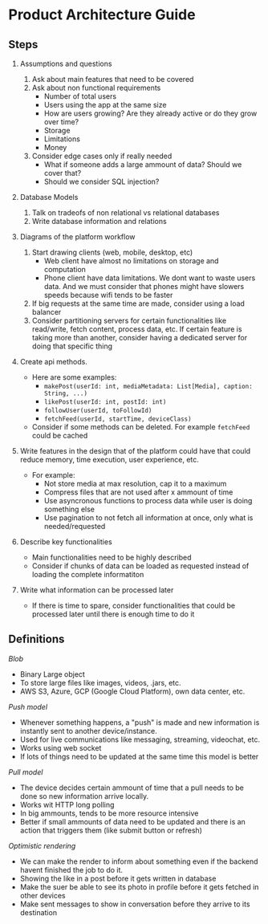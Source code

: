# Product Architecture Guide

## Steps
1. Assumptions and questions
    1. Ask about main features that need to be covered
    2. Ask about non functional requirements 
        - Number of total users
        - Users using the app at the same size 
        - How are users growing? Are they already active or do they grow over time?
        - Storage
        - Limitations
        - Money
    3. Consider edge cases only if really needed
        - What if someone adds a large ammount of data? Should we cover that?
        - Should we consider SQL injection?

2. Database Models
    1. Talk on tradeofs of non relational vs relational databases
    2. Write database information and relations

3. Diagrams of the platform workflow
    1. Start drawing clients (web, mobile, desktop, etc)
        - Web client have almost no limitations on storage and computation
        - Phone client have data limitations. We dont want to waste users data. And we must consider that phones might have slowers speeds because wifi tends to be faster 
    2. If big requests at the same time are made, consider using a load balancer
    3. Consider partitioning servers for certain functionalities like read/write, fetch content, process data, etc. If certain feature is taking more than another, consider having a dedicated server for doing that specific thing
    
4. Create api methods.
    - Here are some examples:
        - `makePost(userId: int, mediaMetadata: List[Media], caption: String, ...)`
        - `likePost(userId: int, postId: int)`
        - `followUser(userId, toFollowId)`
        - `fetchFeed(userId, startTime, deviceClass)`
    - Consider if some methods can be deleted. For example `fetchFeed` could be cached

5. Write features in the design that of the platform could have that could reduce memory, time execution, user experience, etc.
    - For example:
        - Not store media at max resolution, cap it to a maximum
        - Compress files that are not used after x ammount of time
        - Use asyncronous functions to process data while user is doing something else
        - Use pagination to not fetch all information at once, only what is needed/requested

6. Describe key functionalities 
    - Main functionalities need to be highly described
    - Consider if chunks of data can be loaded as requested instead of loading the complete informatiton

7. Write what information can be processed later
    - If there is time to spare, consider functionalities that could be processed later until there is enough time to do it

## Definitions

*Blob*
- Binary Large object 
- To store large files like images, videos, .jars, etc.
- AWS S3, Azure, GCP (Google Cloud Platform), own data center, etc.

*Push model*
- Whenever something happens, a "push" is made and new information is instantly sent to another device/instance.
- Used for live communications like messaging, streaming, videochat, etc.
- Works using web socket
- If lots of things need to be updated at the same time this model is better

*Pull model*
- The device decides certain ammount of time that a pull needs to be done so new information arrive locally.
- Works wit HTTP long polling
- In big ammounts, tends to be more resource intensive
- Better if small ammounts of data need to be updated and there is an action that triggers them (like submit button or refresh)

*Optimistic rendering*
- We can make the render to inform about something even if the backend havent finished the job to do it. 
- Showing the like in a post before it gets written in database
- Make the suer be able to see its photo in profile before it gets fetched in other devices
- Make sent messages to show in conversation before they arrive to its destination  
